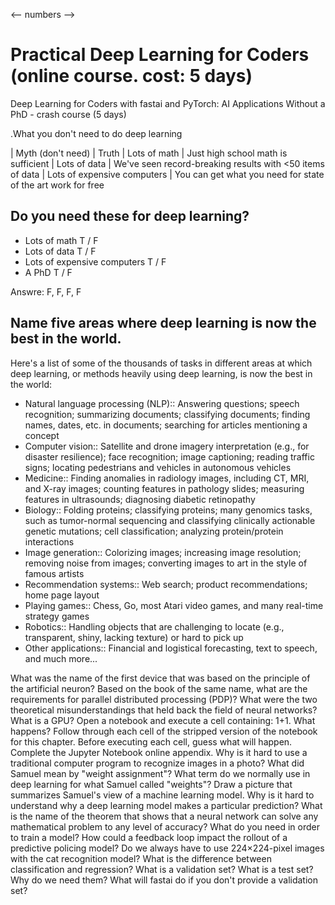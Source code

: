 <-- numbers -->

# Practical Deep Learning for Coders (online course. cost: 5 days)

Deep Learning for Coders with fastai and PyTorch: AI Applications Without a PhD - crash course (5 days)

.What you don't need to do deep learning

| Myth (don't need) | Truth
| Lots of math | Just high school math is sufficient
| Lots of data | We've seen record-breaking results with <50 items of data
| Lots of expensive computers | You can get what you need for state of the art work for free

## Do you need these for deep learning?

* Lots of math T / F
* Lots of data T / F
* Lots of expensive computers T / F
* A PhD T / F

Answre: F, F, F, F

## Name five areas where deep learning is now the best in the world.

Here's a list of some of the thousands of tasks in different areas at which deep learning, or methods heavily using deep learning, is now the best in the world:

* Natural language processing (NLP):: Answering questions; speech recognition; summarizing documents; classifying documents; finding names, dates, etc. in documents; searching for articles mentioning a concept
* Computer vision:: Satellite and drone imagery interpretation (e.g., for disaster resilience); face recognition; image captioning; reading traffic signs; locating pedestrians and vehicles in autonomous vehicles
* Medicine:: Finding anomalies in radiology images, including CT, MRI, and X-ray images; counting features in pathology slides; measuring features in ultrasounds; diagnosing diabetic retinopathy
* Biology:: Folding proteins; classifying proteins; many genomics tasks, such as tumor-normal sequencing and classifying clinically actionable genetic mutations; cell classification; analyzing protein/protein interactions
* Image generation:: Colorizing images; increasing image resolution; removing noise from images; converting images to art in the style of famous artists
 * Recommendation systems:: Web search; product recommendations; home page layout
 * Playing games:: Chess, Go, most Atari video games, and many real-time strategy games
* Robotics:: Handling objects that are challenging to locate (e.g., transparent, shiny, lacking texture) or hard to pick up
* Other applications:: Financial and logistical forecasting, text to speech, and much more...

What was the name of the first device that was based on the principle of the artificial neuron?
Based on the book of the same name, what are the requirements for parallel distributed processing (PDP)?
What were the two theoretical misunderstandings that held back the field of neural networks?
What is a GPU?
Open a notebook and execute a cell containing: 1+1. What happens?
Follow through each cell of the stripped version of the notebook for this chapter. Before executing each cell, guess what will happen.
Complete the Jupyter Notebook online appendix.
Why is it hard to use a traditional computer program to recognize images in a photo?
What did Samuel mean by "weight assignment"?
What term do we normally use in deep learning for what Samuel called "weights"?
Draw a picture that summarizes Samuel's view of a machine learning model.
Why is it hard to understand why a deep learning model makes a particular prediction?
What is the name of the theorem that shows that a neural network can solve any mathematical problem to any level of accuracy?
What do you need in order to train a model?
How could a feedback loop impact the rollout of a predictive policing model?
Do we always have to use 224×224-pixel images with the cat recognition model?
What is the difference between classification and regression?
What is a validation set? What is a test set? Why do we need them?
What will fastai do if you don't provide a validation set?

